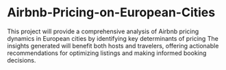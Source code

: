 # Airbnb-Pricing-on-European-Cities
This project will provide a comprehensive analysis of Airbnb pricing dynamics in European cities by identifying key determinants of pricing The insights generated will benefit both hosts and travelers, offering actionable recommendations for optimizing listings and making informed booking decisions.  
